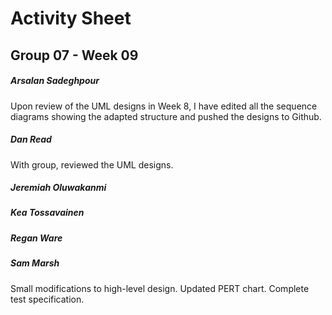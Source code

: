 # Activity Sheet

## Group 07 - Week 09

##### Arsalan Sadeghpour

Upon review of the UML designs in Week 8, I have edited all the sequence diagrams showing the adapted structure and pushed the designs to Github.

##### Dan Read

With group, reviewed the UML designs. 

##### Jeremiah Oluwakanmi

##### Kea Tossavainen

##### Regan Ware

##### Sam Marsh

Small modifications to high-level design. Updated PERT chart. Complete test specification.
